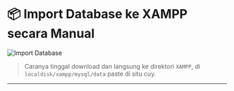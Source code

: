 # 📦 Import Database ke XAMPP secara Manual

![Import Database](https://tenor.com/view/lucia-pgr-pgr-lucia-lucia-pgr-punishing-gray-raven-gif-13493850536988475056)

> Caranya tinggal download dan langsung ke direktori `XAMPP`, di `localdisk/xampp/mysql/data` paste di situ cuy.

---
